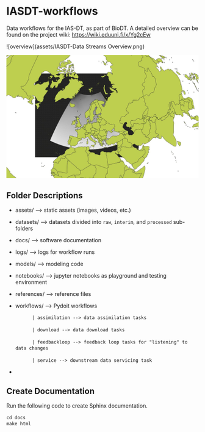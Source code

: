 # IASDT-workflows

Data workflows for the IAS-DT, as part of BioDT.
A detailed overview can be found on the project wiki: https://wiki.eduuni.fi/x/Yg2cEw

![overview](assets/IASDT-Data Streams Overview.png)

![sample](assets/CHELSA-studyarea.jpeg)

## Folder Descriptions
- assets/ --> static assets (images, videos, etc.)
- datasets/ --> datasets divided into `raw`, `interim`, and `processed` sub-folders 
- docs/ --> software documentation
- logs/ --> logs for workflow runs
- models/ --> modeling code
- notebooks/ --> jupyter notebooks as playground and testing environment
- references/ --> reference files
- workflows/ --> Pydoit workflows

            | assimilation --> data assimilation tasks

            | download --> data download tasks

            | feedbackloop --> feedback loop tasks for "listening" to data changes
            
            | service --> downstream data servicing task 
- 

## Create Documentation
Run the following code to create Sphinx documentation.
```
cd docs
make html
```
